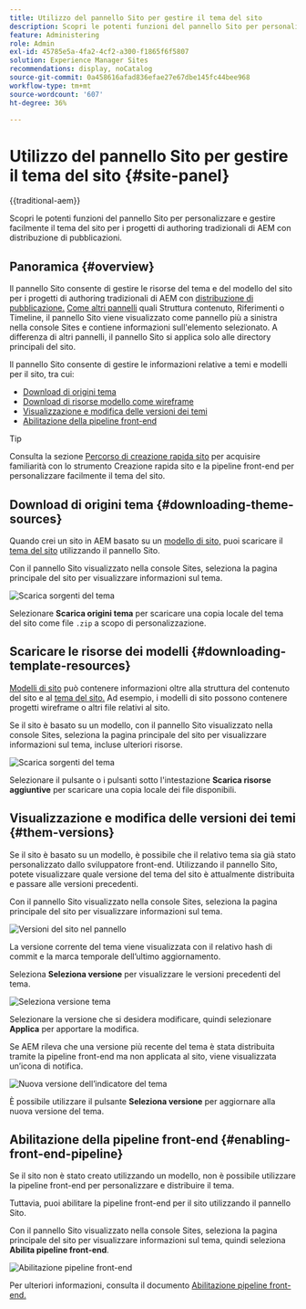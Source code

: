 ```yaml
---
title: Utilizzo del pannello Sito per gestire il tema del sito
description: Scopri le potenti funzioni del pannello Sito per personalizzare e gestire facilmente il tema del sito per i progetti di authoring tradizionali di AEM con distribuzione di pubblicazioni.
feature: Administering
role: Admin
exl-id: 45785e5a-4fa2-4cf2-a300-f1865f6f5807
solution: Experience Manager Sites
recommendations: display, noCatalog
source-git-commit: 0a458616afad836efae27e67dbe145fc44bee968
workflow-type: tm+mt
source-wordcount: '607'
ht-degree: 36%

---
```



# Utilizzo del pannello Sito per gestire il tema del sito {#site-panel}

{{traditional-aem}}

Scopri le potenti funzioni del pannello Sito per personalizzare e gestire facilmente il tema del sito per i progetti di authoring tradizionali di AEM con distribuzione di pubblicazioni.

## Panoramica {#overview}

Il pannello Sito consente di gestire le risorse del tema e del modello del sito per i progetti di authoring tradizionali di AEM con [distribuzione di pubblicazione.](/help/sites-cloud/authoring/author-publish.md) [Come altri pannelli](/help/sites-cloud/authoring/sites-console/console-side-panel.md) quali Struttura contenuto, Riferimenti o Timeline, il pannello Sito viene visualizzato come pannello più a sinistra nella console Sites e contiene informazioni sull&#39;elemento selezionato. A differenza di altri pannelli, il pannello Sito si applica solo alle directory principali del sito.

Il pannello Sito consente di gestire le informazioni relative a temi e modelli per il sito, tra cui:

* [Download di origini tema](#downloading-theme-sources)
* [Download di risorse modello come wireframe](#downloading-template-resources)
* [Visualizzazione e modifica delle versioni dei temi](#theme-vrsions)
* [Abilitazione della pipeline front-end](#enabling-the-front-end-pipeline)

>[!TIP]
>
>Consulta la sezione [Percorso di creazione rapida sito](/help/journey-sites/quick-site/overview.md) per acquisire familiarità con lo strumento Creazione rapida sito e la pipeline front-end per personalizzare facilmente il tema del sito.

## Download di origini tema {#downloading-theme-sources}

Quando crei un sito in AEM basato su un [modello di sito,](site-templates.md) puoi scaricare il [tema del sito](site-themes.md) utilizzando il pannello Sito.

Con il pannello Sito visualizzato nella console Sites, seleziona la pagina principale del sito per visualizzare informazioni sul tema.

![Scarica sorgenti del tema](/help/sites-cloud/administering/assets/download-theme-wireframe.png)

Selezionare **Scarica origini tema** per scaricare una copia locale del tema del sito come file `.zip` a scopo di personalizzazione.

## Scaricare le risorse dei modelli {#downloading-template-resources}

[Modelli di sito](site-templates.md) può contenere informazioni oltre alla struttura del contenuto del sito e al [tema del sito.](site-themes.md) Ad esempio, i modelli di sito possono contenere progetti wireframe o altri file relativi al sito.

Se il sito è basato su un modello, con il pannello Sito visualizzato nella console Sites, seleziona la pagina principale del sito per visualizzare informazioni sul tema, incluse ulteriori risorse.

![Scarica sorgenti del tema](/help/sites-cloud/administering/assets/download-theme-wireframe.png)

Selezionare il pulsante o i pulsanti sotto l&#39;intestazione **Scarica risorse aggiuntive** per scaricare una copia locale dei file disponibili.

## Visualizzazione e modifica delle versioni dei temi {#them-versions}

Se il sito è basato su un modello, è possibile che il relativo tema sia già stato personalizzato dallo sviluppatore front-end. Utilizzando il pannello Sito, potete visualizzare quale versione del tema del sito è attualmente distribuita e passare alle versioni precedenti.

Con il pannello Sito visualizzato nella console Sites, seleziona la pagina principale del sito per visualizzare informazioni sul tema.

![Versioni del sito nel pannello](/help/sites-cloud/administering/assets/theme-versions.png)

La versione corrente del tema viene visualizzata con il relativo hash di commit e la marca temporale dell’ultimo aggiornamento.

Seleziona **Seleziona versione** per visualizzare le versioni precedenti del tema.

![Seleziona versione tema](/help/sites-cloud/administering/assets/select-theme-versions.png)

Selezionare la versione che si desidera modificare, quindi selezionare **Applica** per apportare la modifica.

Se AEM rileva che una versione più recente del tema è stata distribuita tramite la pipeline front-end ma non applicata al sito, viene visualizzata un’icona di notifica.

![Nuova versione dell’indicatore del tema](/help/sites-cloud/administering/assets/new-theme-version.png)

È possibile utilizzare il pulsante **Seleziona versione** per aggiornare alla nuova versione del tema.

## Abilitazione della pipeline front-end {#enabling-front-end-pipeline}

Se il sito non è stato creato utilizzando un modello, non è possibile utilizzare la pipeline front-end per personalizzare e distribuire il tema.

Tuttavia, puoi abilitare la pipeline front-end per il sito utilizzando il pannello Sito.

Con il pannello Sito visualizzato nella console Sites, seleziona la pagina principale del sito per visualizzare informazioni sul tema, quindi seleziona **Abilita pipeline front-end**.

![Abilitazione pipeline front-end](/help/sites-cloud/administering/assets/enable-fep.png)

Per ulteriori informazioni, consulta il documento [Abilitazione pipeline front-end.](enable-front-end-pipeline.md)
